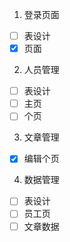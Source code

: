 1. 登录页面
  - [ ] 表设计
  - [x] 页面

2. 人员管理
  - [ ] 表设计
  - [ ] 主页
  - [ ] 个页
3. 文章管理
  - [x] 编辑个页
4. 数据管理
  - [ ] 表设计
  - [ ] 员工页
  - [ ] 文章数据